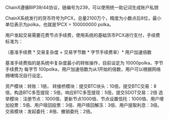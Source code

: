 ChainX遵循BIP39/44协议，链编号为239，可以使用统一助记词生成账户私钥

ChainX系统发行的货币符号为PCX，总量2100万个，精度为小数点后8位，最小单位表示为polka，也就是1PCX = 100000000 polka。

用户发起交易需要花费节点手续费，使用系统的基础货币PCX进行支付，手续费标准为：

（基准手续费 * 交易复杂度 + 交易字节数 * 字节手续费率）* 用户加速倍数

基准手续费指的是系统中复杂度最小的转账操作，目前设定为 10000polka，字节手续费为 每字节 100polka，用户加速倍数为从1开始的倍数，用户可以根据网络拥堵情况自行设定。

资产模块：转账：1倍，
转接桥模块：提交BTC块头：10倍，提交BTC交易：8倍，构造BTC多签提现：5倍，响应BTC多签提现：5倍，提交SDOT交易：2倍
选举模块：注册节点：1000倍、更新节点1000倍、节点设置信托：1000倍、用户增加投票：5倍、用户赎回投票：3倍、用户赎回解冻：3倍、用户提取利息：3倍。
交易模块：发起委托：8倍、撤销委托：2倍。
